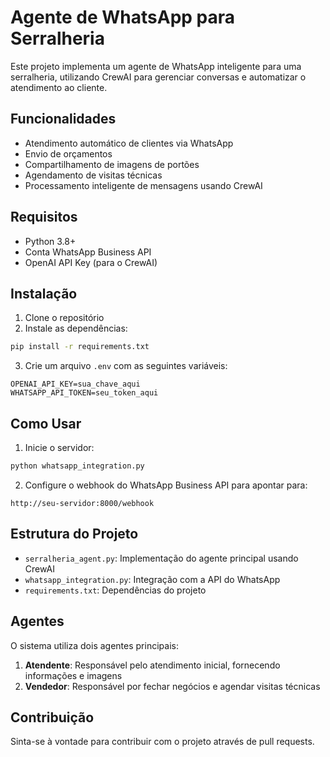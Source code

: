 # Agente de WhatsApp para Serralheria

Este projeto implementa um agente de WhatsApp inteligente para uma serralheria, utilizando CrewAI para gerenciar conversas e automatizar o atendimento ao cliente.

## Funcionalidades

- Atendimento automático de clientes via WhatsApp
- Envio de orçamentos
- Compartilhamento de imagens de portões
- Agendamento de visitas técnicas
- Processamento inteligente de mensagens usando CrewAI

## Requisitos

- Python 3.8+
- Conta WhatsApp Business API
- OpenAI API Key (para o CrewAI)

## Instalação

1. Clone o repositório
2. Instale as dependências:
```bash
pip install -r requirements.txt
```

3. Crie um arquivo `.env` com as seguintes variáveis:
```
OPENAI_API_KEY=sua_chave_aqui
WHATSAPP_API_TOKEN=seu_token_aqui
```

## Como Usar

1. Inicie o servidor:
```bash
python whatsapp_integration.py
```

2. Configure o webhook do WhatsApp Business API para apontar para:
```
http://seu-servidor:8000/webhook
```

## Estrutura do Projeto

- `serralheria_agent.py`: Implementação do agente principal usando CrewAI
- `whatsapp_integration.py`: Integração com a API do WhatsApp
- `requirements.txt`: Dependências do projeto

## Agentes

O sistema utiliza dois agentes principais:

1. **Atendente**: Responsável pelo atendimento inicial, fornecendo informações e imagens
2. **Vendedor**: Responsável por fechar negócios e agendar visitas técnicas

## Contribuição

Sinta-se à vontade para contribuir com o projeto através de pull requests. 